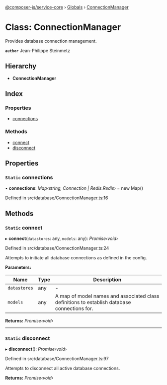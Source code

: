 [@composer-js/service-core](../README.md) › [Globals](../globals.md) › [ConnectionManager](connectionmanager.md)

# Class: ConnectionManager

Provides database connection management.

**`author`** Jean-Philippe Steinmetz

## Hierarchy

* **ConnectionManager**

## Index

### Properties

* [connections](connectionmanager.md#static-connections)

### Methods

* [connect](connectionmanager.md#static-connect)
* [disconnect](connectionmanager.md#static-disconnect)

## Properties

### `Static` connections

▪ **connections**: *Map‹string, Connection | Redis.Redis›* = new Map()

Defined in src/database/ConnectionManager.ts:16

## Methods

### `Static` connect

▸ **connect**(`datastores`: any, `models`: any): *Promise‹void›*

Defined in src/database/ConnectionManager.ts:24

Attempts to initiate all database connections as defined in the config.

**Parameters:**

Name | Type | Description |
------ | ------ | ------ |
`datastores` | any | - |
`models` | any | A map of model names and associated class definitions to establish database connections for.  |

**Returns:** *Promise‹void›*

___

### `Static` disconnect

▸ **disconnect**(): *Promise‹void›*

Defined in src/database/ConnectionManager.ts:97

Attempts to disconnect all active database connections.

**Returns:** *Promise‹void›*
